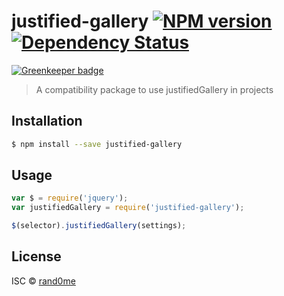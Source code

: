 # justified-gallery [![NPM version][npm-image]][npm-url] [![Dependency Status][daviddm-image]][daviddm-url]

[![Greenkeeper badge](https://badges.greenkeeper.io/rand0me/node-justified-gallery.svg)](https://greenkeeper.io/)

> A compatibility package to use justifiedGallery in projects

## Installation

```sh
$ npm install --save justified-gallery
```

## Usage

```js
var $ = require('jquery');
var justifiedGallery = require('justified-gallery');

$(selector).justifiedGallery(settings);
```
## License

ISC © [rand0me](https://rand0me.github.io)


[npm-image]: https://badge.fury.io/js/justified-gallery.svg
[npm-url]: https://npmjs.org/package/justified-gallery
[daviddm-image]: https://david-dm.org/rand0me/node-justified-gallery.svg?theme=shields.io
[daviddm-url]: https://david-dm.org/rand0me/node-justified-gallery
